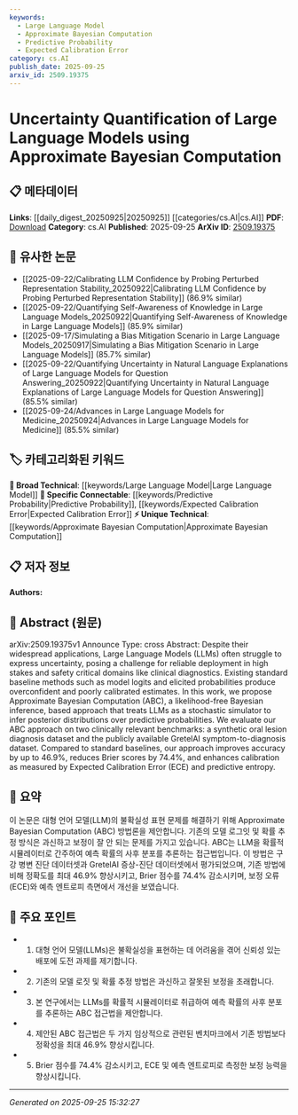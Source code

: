 ```yaml
---
keywords:
  - Large Language Model
  - Approximate Bayesian Computation
  - Predictive Probability
  - Expected Calibration Error
category: cs.AI
publish_date: 2025-09-25
arxiv_id: 2509.19375
---
```


<!-- KEYWORD_LINKING_METADATA:
{
  "processed_timestamp": "2025-09-25T15:32:27.897020",
  "vocabulary_version": "1.0",
  "selected_keywords": [
    "Large Language Model",
    "Approximate Bayesian Computation",
    "Predictive Probability",
    "Expected Calibration Error"
  ],
  "rejected_keywords": [],
  "similarity_scores": {
    "Large Language Model": 0.85,
    "Approximate Bayesian Computation": 0.8,
    "Predictive Probability": 0.78,
    "Expected Calibration Error": 0.77
  },
  "extraction_method": "AI_prompt_based",
  "budget_applied": true,
  "candidates_json": {
    "candidates": [
      {
        "surface": "Large Language Models",
        "canonical": "Large Language Model",
        "aliases": [
          "LLMs"
        ],
        "category": "broad_technical",
        "rationale": "Central to the paper's focus, linking to a well-established concept in AI.",
        "novelty_score": 0.3,
        "connectivity_score": 0.9,
        "specificity_score": 0.8,
        "link_intent_score": 0.85
      },
      {
        "surface": "Approximate Bayesian Computation",
        "canonical": "Approximate Bayesian Computation",
        "aliases": [
          "ABC"
        ],
        "category": "unique_technical",
        "rationale": "Introduces a novel approach for uncertainty quantification in LLMs.",
        "novelty_score": 0.75,
        "connectivity_score": 0.65,
        "specificity_score": 0.85,
        "link_intent_score": 0.8
      },
      {
        "surface": "predictive probabilities",
        "canonical": "Predictive Probability",
        "aliases": [
          "predictive probabilities"
        ],
        "category": "specific_connectable",
        "rationale": "Key concept for understanding the output of LLMs in this context.",
        "novelty_score": 0.5,
        "connectivity_score": 0.7,
        "specificity_score": 0.75,
        "link_intent_score": 0.78
      },
      {
        "surface": "Expected Calibration Error",
        "canonical": "Expected Calibration Error",
        "aliases": [
          "ECE"
        ],
        "category": "specific_connectable",
        "rationale": "Important metric for evaluating model calibration, relevant to the paper's findings.",
        "novelty_score": 0.55,
        "connectivity_score": 0.72,
        "specificity_score": 0.8,
        "link_intent_score": 0.77
      }
    ],
    "ban_list_suggestions": [
      "model logits",
      "elicited probabilities"
    ]
  },
  "decisions": [
    {
      "candidate_surface": "Large Language Models",
      "resolved_canonical": "Large Language Model",
      "decision": "linked",
      "scores": {
        "novelty": 0.3,
        "connectivity": 0.9,
        "specificity": 0.8,
        "link_intent": 0.85
      }
    },
    {
      "candidate_surface": "Approximate Bayesian Computation",
      "resolved_canonical": "Approximate Bayesian Computation",
      "decision": "linked",
      "scores": {
        "novelty": 0.75,
        "connectivity": 0.65,
        "specificity": 0.85,
        "link_intent": 0.8
      }
    },
    {
      "candidate_surface": "predictive probabilities",
      "resolved_canonical": "Predictive Probability",
      "decision": "linked",
      "scores": {
        "novelty": 0.5,
        "connectivity": 0.7,
        "specificity": 0.75,
        "link_intent": 0.78
      }
    },
    {
      "candidate_surface": "Expected Calibration Error",
      "resolved_canonical": "Expected Calibration Error",
      "decision": "linked",
      "scores": {
        "novelty": 0.55,
        "connectivity": 0.72,
        "specificity": 0.8,
        "link_intent": 0.77
      }
    }
  ]
}
-->

# Uncertainty Quantification of Large Language Models using Approximate Bayesian Computation

## 📋 메타데이터

**Links**: [[daily_digest_20250925|20250925]] [[categories/cs.AI|cs.AI]]
**PDF**: [Download](https://arxiv.org/pdf/2509.19375.pdf)
**Category**: cs.AI
**Published**: 2025-09-25
**ArXiv ID**: [2509.19375](https://arxiv.org/abs/2509.19375)

## 🔗 유사한 논문
- [[2025-09-22/Calibrating LLM Confidence by Probing Perturbed Representation Stability_20250922|Calibrating LLM Confidence by Probing Perturbed Representation Stability]] (86.9% similar)
- [[2025-09-22/Quantifying Self-Awareness of Knowledge in Large Language Models_20250922|Quantifying Self-Awareness of Knowledge in Large Language Models]] (85.9% similar)
- [[2025-09-17/Simulating a Bias Mitigation Scenario in Large Language Models_20250917|Simulating a Bias Mitigation Scenario in Large Language Models]] (85.7% similar)
- [[2025-09-22/Quantifying Uncertainty in Natural Language Explanations of Large Language Models for Question Answering_20250922|Quantifying Uncertainty in Natural Language Explanations of Large Language Models for Question Answering]] (85.5% similar)
- [[2025-09-24/Advances in Large Language Models for Medicine_20250924|Advances in Large Language Models for Medicine]] (85.5% similar)

## 🏷️ 카테고리화된 키워드
**🧠 Broad Technical**: [[keywords/Large Language Model|Large Language Model]]
**🔗 Specific Connectable**: [[keywords/Predictive Probability|Predictive Probability]], [[keywords/Expected Calibration Error|Expected Calibration Error]]
**⚡ Unique Technical**: [[keywords/Approximate Bayesian Computation|Approximate Bayesian Computation]]

## 📋 저자 정보

**Authors:** 

## 📄 Abstract (원문)

arXiv:2509.19375v1 Announce Type: cross 
Abstract: Despite their widespread applications, Large Language Models (LLMs) often struggle to express uncertainty, posing a challenge for reliable deployment in high stakes and safety critical domains like clinical diagnostics. Existing standard baseline methods such as model logits and elicited probabilities produce overconfident and poorly calibrated estimates. In this work, we propose Approximate Bayesian Computation (ABC), a likelihood-free Bayesian inference, based approach that treats LLMs as a stochastic simulator to infer posterior distributions over predictive probabilities. We evaluate our ABC approach on two clinically relevant benchmarks: a synthetic oral lesion diagnosis dataset and the publicly available GretelAI symptom-to-diagnosis dataset. Compared to standard baselines, our approach improves accuracy by up to 46.9\%, reduces Brier scores by 74.4\%, and enhances calibration as measured by Expected Calibration Error (ECE) and predictive entropy.

## 📝 요약

이 논문은 대형 언어 모델(LLM)의 불확실성 표현 문제를 해결하기 위해 Approximate Bayesian Computation (ABC) 방법론을 제안합니다. 기존의 모델 로그잇 및 확률 추정 방식은 과신하고 보정이 잘 안 되는 문제를 가지고 있습니다. ABC는 LLM을 확률적 시뮬레이터로 간주하여 예측 확률의 사후 분포를 추론하는 접근법입니다. 이 방법은 구강 병변 진단 데이터셋과 GretelAI 증상-진단 데이터셋에서 평가되었으며, 기존 방법에 비해 정확도를 최대 46.9% 향상시키고, Brier 점수를 74.4% 감소시키며, 보정 오류(ECE)와 예측 엔트로피 측면에서 개선을 보였습니다.

## 🎯 주요 포인트

- 1. 대형 언어 모델(LLMs)은 불확실성을 표현하는 데 어려움을 겪어 신뢰성 있는 배포에 도전 과제를 제기합니다.
- 2. 기존의 모델 로짓 및 확률 추정 방법은 과신하고 잘못된 보정을 초래합니다.
- 3. 본 연구에서는 LLMs를 확률적 시뮬레이터로 취급하여 예측 확률의 사후 분포를 추론하는 ABC 접근법을 제안합니다.
- 4. 제안된 ABC 접근법은 두 가지 임상적으로 관련된 벤치마크에서 기존 방법보다 정확성을 최대 46.9% 향상시킵니다.
- 5. Brier 점수를 74.4% 감소시키고, ECE 및 예측 엔트로피로 측정한 보정 능력을 향상시킵니다.


---

*Generated on 2025-09-25 15:32:27*